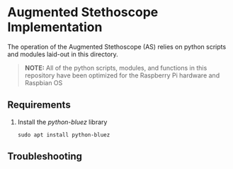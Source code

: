 # Augmented Stethoscope Implementation
The operation of the Augmented Stethoscope (AS) relies on python scripts and modules laid-out in this directory.

> **NOTE:** All of the python scripts, modules, and functions in this repository have been optimized for the Raspberry Pi hardware and Raspbian OS

## Requirements
1.  Install the _python-bluez_ library
    ```
    sudo apt install python-bluez
    ```
    
    
## Troubleshooting
